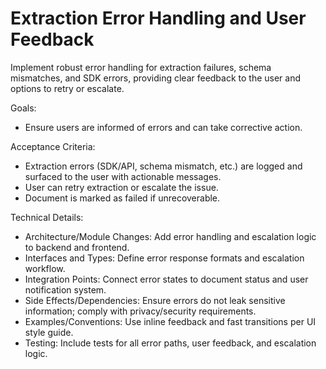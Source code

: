# Extraction Error Handling and User Feedback

Implement robust error handling for extraction failures, schema mismatches, and SDK errors, providing clear feedback to the user and options to retry or escalate.

Goals:
- Ensure users are informed of errors and can take corrective action.

Acceptance Criteria:
- Extraction errors (SDK/API, schema mismatch, etc.) are logged and surfaced to the user with actionable messages.
- User can retry extraction or escalate the issue.
- Document is marked as failed if unrecoverable.

Technical Details:
- Architecture/Module Changes: Add error handling and escalation logic to backend and frontend.
- Interfaces and Types: Define error response formats and escalation workflow.
- Integration Points: Connect error states to document status and user notification system.
- Side Effects/Dependencies: Ensure errors do not leak sensitive information; comply with privacy/security requirements.
- Examples/Conventions: Use inline feedback and fast transitions per UI style guide.
- Testing: Include tests for all error paths, user feedback, and escalation logic.
